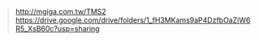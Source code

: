  > http://mgiga.com.tw/TMS2 <br>
 > https://drive.google.com/drive/folders/1_fH3MKams9aP4DzfbOaZiW6R5_XsB60c?usp=sharing
